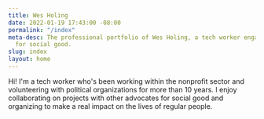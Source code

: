 ```yaml
---
title: Wes Holing
date: 2022-01-19 17:43:00 -08:00
permalink: "/index"
meta-desc: The professional portfolio of Wes Holing, a tech worker engaged in projects
  for social good.
slug: index
layout: home
---
```


Hi! I'm a tech worker who's been working within the nonprofit sector and volunteering with political organizations for more than 10 years. I enjoy collaborating on projects with other advocates for social good and organizing to make a real impact on the lives of regular people. 